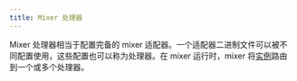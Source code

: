 ```yaml
---
title: Mixer 处理器
---
```

Mixer 处理器相当于配置完备的 mixer 适配器。一个适配器二进制文件可以被不同配置使用，这些配置也可以称为处理器。在 mixer 运行时，mixer 将[实例](#mixer-%E5%AE%9E%E4%BE%8B)路由到一个或多个处理器。
